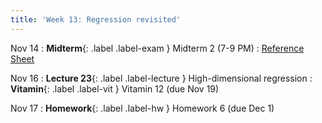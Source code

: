 ```yaml
---
title: 'Week 13: Regression revisited'
---
```


Nov 14
: **Midterm**{: .label .label-exam } Midterm 2 (7-9 PM)
    : [Reference Sheet](resources/assets/exams/mt2reference.pdf)

Nov 16
: **Lecture 23**{: .label .label-lecture } High-dimensional regression
: **Vitamin**{: .label .label-vit } Vitamin 12 (due Nov 19)

Nov 17
: **Homework**{: .label .label-hw } Homework 6 (due Dec 1)